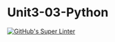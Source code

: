 # Unit3-03-Python
[![GitHub's Super Linter](README.md/../../../workflows/Mr%20Coxall's%20Super%20Linter/badge.svg)](README.md/../../../actions)
